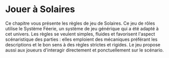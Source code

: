 # Jouer à Solaires

Ce chapitre vous présente les règles de jeu de Solaires. Ce jeu de rôles utilise le Système Féerie, un système de jeu générique qui a été adapté à cet univers. Les règles se veulent simples, fluides et favorisent l'aspect scénaristique des parties : elles emploient des mécaniques préférant les descriptions et le bon sens à des règles strictes et rigides. Le jeu propose aussi aux joueurs d'interagir directement et ponctuellement sur le scénario.

